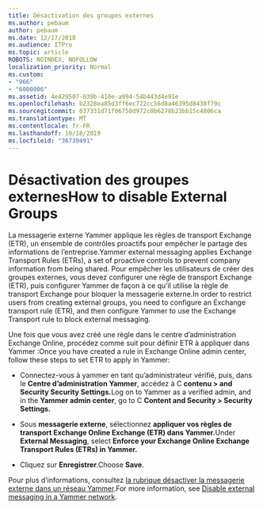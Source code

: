 ```yaml
---
title: Désactivation des groupes externes
ms.author: pebaum
author: pebaum
ms.date: 12/17/2018
ms.audience: ITPro
ms.topic: article
ROBOTS: NOINDEX, NOFOLLOW
localization_priority: Normal
ms.custom:
- "966"
- "6000006"
ms.assetid: 4e429507-039b-410e-a994-54b443d4e91e
ms.openlocfilehash: b2328ea85d3ff6ec722cc56d8a46395d8438f79c
ms.sourcegitcommit: 037331d71f06750d972c0b6278b23bb15c4806ca
ms.translationtype: MT
ms.contentlocale: fr-FR
ms.lasthandoff: 10/18/2019
ms.locfileid: "36739491"
---
```

# <a name="how-to-disable-external-groups"></a><span data-ttu-id="0a36f-102">Désactivation des groupes externes</span><span class="sxs-lookup"><span data-stu-id="0a36f-102">How to disable External Groups</span></span>

<span data-ttu-id="0a36f-103">La messagerie externe Yammer applique les règles de transport Exchange (ETR), un ensemble de contrôles proactifs pour empêcher le partage des informations de l’entreprise.</span><span class="sxs-lookup"><span data-stu-id="0a36f-103">Yammer external messaging applies Exchange Transport Rules (ETRs), a set of proactive controls to prevent company information from being shared.</span></span> <span data-ttu-id="0a36f-104">Pour empêcher les utilisateurs de créer des groupes externes, vous devez configurer une règle de transport Exchange (ETR), puis configurer Yammer de façon à ce qu’il utilise la règle de transport Exchange pour bloquer la messagerie externe.</span><span class="sxs-lookup"><span data-stu-id="0a36f-104">In order to restrict users from creating external groups, you need to configure an Exchange transport rule (ETR), and then configure Yammer to use the Exchange Transport rule to block external messaging.</span></span>
  
<span data-ttu-id="0a36f-105">Une fois que vous avez créé une règle dans le centre d’administration Exchange Online, procédez comme suit pour définir ETR à appliquer dans Yammer :</span><span class="sxs-lookup"><span data-stu-id="0a36f-105">Once you have created a rule in Exchange Online admin center, follow these steps to set ETR to apply in Yammer:</span></span>
  
- <span data-ttu-id="0a36f-106">Connectez-vous à yammer en tant qu’administrateur vérifié, puis, dans le **Centre d’administration Yammer**, accédez à C **contenu \> and Security Security Settings.**</span><span class="sxs-lookup"><span data-stu-id="0a36f-106">Log on to Yammer as a verified admin, and in the **Yammer admin center**, go to C **Content and Security \> Security Settings.**</span></span>

- <span data-ttu-id="0a36f-107">Sous **messagerie externe**, sélectionnez **appliquer vos règles de transport Exchange Online Exchange (ETR) dans Yammer.**</span><span class="sxs-lookup"><span data-stu-id="0a36f-107">Under **External Messaging**, select **Enforce your Exchange Online Exchange Transport Rules (ETRs) in Yammer.**</span></span>

- <span data-ttu-id="0a36f-108">Cliquez sur **Enregistrer**.</span><span class="sxs-lookup"><span data-stu-id="0a36f-108">Choose **Save**.</span></span>

<span data-ttu-id="0a36f-109">Pour plus d’informations, consultez [la rubrique désactiver la messagerie externe dans un réseau Yammer](https://docs.microsoft.com/yammer/work-with-external-users/disable-external-messaging).</span><span class="sxs-lookup"><span data-stu-id="0a36f-109">For more information, see [Disable external messaging in a Yammer network](https://docs.microsoft.com/yammer/work-with-external-users/disable-external-messaging).</span></span>
  